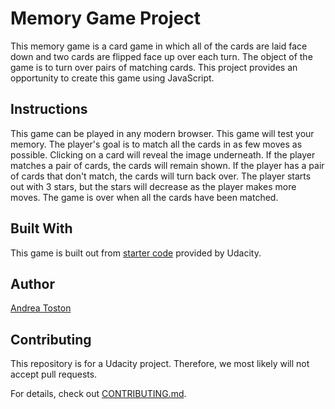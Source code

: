 # Memory Game Project

This memory game is a card game in which all of the cards are laid face down and two cards are flipped face up over each turn. The object of the game is to turn over pairs of matching cards. This project provides an opportunity to create this game using JavaScript.

## Instructions

This game can be played in any modern browser. This game will test your memory. The player's goal is to match all the cards in as few moves as possible. Clicking on a card will reveal the image underneath. If the player matches a pair of cards, the cards will remain shown. If the player has a pair of cards that don't match, the cards will turn back over. The player starts out with 3 stars, but the stars will decrease as the player makes more moves. The game is over when all the cards have been matched.

## Built With

This game is built out from [starter code](https://github.com/udacity/fend-project-memory-game) provided by Udacity.

## Author

[Andrea Toston](https://github.com/tostonar)

## Contributing

This repository is for a Udacity project. Therefore, we most likely will not accept pull requests.

For details, check out [CONTRIBUTING.md](CONTRIBUTING.md).
